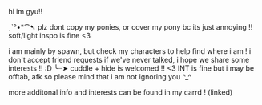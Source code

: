 hi im gyu!!

ˏˋ°•*⁀➷
plz dont copy my ponies, or cover my pony bc its just annoying !!
soft/light inspo is fine <3

i am mainly by spawn, but check my characters to help find where i am !
i don't accept friend requests if we've never talked, i hope we share some interests !! :D
╰┈➤
cuddle + hide is welcomed !! <3 INT is fine but i may be offtab, afk so please mind that i am not ignoring you ^_^

more additonal info and interests can be found in my carrd ! (linked) 

